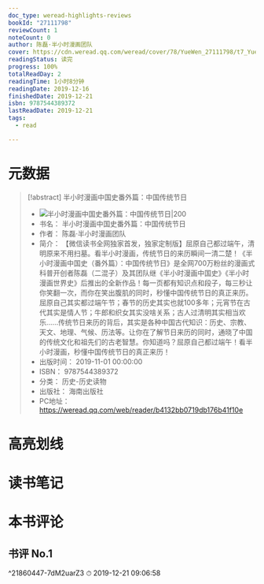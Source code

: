 ```yaml
---
doc_type: weread-highlights-reviews
bookId: "27111798"
reviewCount: 1
noteCount: 0
author: 陈磊·半小时漫画团队
cover: https://cdn.weread.qq.com/weread/cover/78/YueWen_27111798/t7_YueWen_27111798.jpg
readingStatus: 读完
progress: 100%
totalReadDay: 2
readingTime: 1小时8分钟
readingDate: 2019-12-16
finishedDate: 2019-12-21
isbn: 9787544389372
lastReadDate: 2019-12-21
tags:
  - read

---
```

# 元数据
> [!abstract] 半小时漫画中国史番外篇：中国传统节日
> - ![ 半小时漫画中国史番外篇：中国传统节日|200](https://cdn.weread.qq.com/weread/cover/78/YueWen_27111798/t7_YueWen_27111798.jpg)
> - 书名： 半小时漫画中国史番外篇：中国传统节日
> - 作者： 陈磊·半小时漫画团队
> - 简介： 【微信读书全网独家首发，独家定制版】屈原自己都过端午，清明原来不用扫墓。看半小时漫画，传统节日的来历瞬间一清二楚！《半小时漫画中国史（番外篇）：中国传统节日》是全网700万粉丝的漫画式科普开创者陈磊（二混子）及其团队继《半小时漫画中国史》《半小时漫画世界史》后推出的全新作品！每一页都有知识点和段子，每三秒让你笑翻一次，而你在笑出腹肌的同时，秒懂中国传统节日的真正来历。屈原自己其实都过端午节；春节的历史其实也就100多年；元宵节在古代其实是情人节；牛郎和织女其实没啥关系；古人过清明其实相当欢乐……传统节日来历的背后，其实是各种中国古代知识：历史、宗教、天文、地理、气候、历法等。让你在了解节日来历的同时，通晓了中国的传统文化和祖先们的古老智慧。你知道吗？屈原自己都过端午！看半小时漫画，秒懂中国传统节日的真正来历！
> - 出版时间： 2019-11-01 00:00:00
> - ISBN： 9787544389372
> - 分类： 历史-历史读物
> - 出版社： 海南出版社
> - PC地址：https://weread.qq.com/web/reader/b4132bb0719db176b41f10e

# 高亮划线

# 读书笔记

# 本书评论

## 书评 No.1 
 ^21860447-7dM2uarZ3
⏱ 2019-12-21 09:06:58


